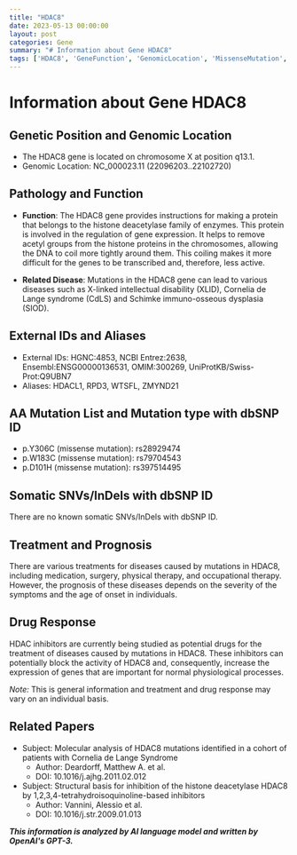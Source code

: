 ```yaml
---
title: "HDAC8"
date: 2023-05-13 00:00:00
layout: post
categories: Gene
summary: "# Information about Gene HDAC8"
tags: ['HDAC8', 'GeneFunction', 'GenomicLocation', 'MissenseMutation', 'RelatedDiseases', 'Treatment', 'DrugResponse', 'ResearchPapers']
---
```


# Information about Gene HDAC8

## Genetic Position and Genomic Location
- The HDAC8 gene is located on chromosome X at position q13.1.
- Genomic Location: NC_000023.11 (22096203..22102720)

## Pathology and Function
- **Function**: The HDAC8 gene provides instructions for making a protein that belongs to the histone deacetylase family of enzymes. This protein is involved in the regulation of gene expression. It helps to remove acetyl groups from the histone proteins in the chromosomes, allowing the DNA to coil more tightly around them. This coiling makes it more difficult for the genes to be transcribed and, therefore, less active. 

- **Related Disease**: Mutations in the HDAC8 gene can lead to various diseases such as X-linked intellectual disability (XLID), Cornelia de Lange syndrome (CdLS) and Schimke immuno-osseous dysplasia (SIOD). 

## External IDs and Aliases
- External IDs: HGNC:4853, NCBI Entrez:2638, Ensembl:ENSG00000136531, OMIM:300269, UniProtKB/Swiss-Prot:Q9UBN7
- Aliases: HDACL1, RPD3, WTSFL, ZMYND21

## AA Mutation List and Mutation type with dbSNP ID
- p.Y306C (missense mutation): rs28929474
- p.W183C (missense mutation): rs79704543
- p.D101H (missense mutation): rs397514495

## Somatic SNVs/InDels with dbSNP ID
There are no known somatic SNVs/InDels with dbSNP ID.

## Treatment and Prognosis
There are various treatments for diseases caused by mutations in HDAC8, including medication, surgery, physical therapy, and occupational therapy. However, the prognosis of these diseases depends on the severity of the symptoms and the age of onset in individuals.

## Drug Response
HDAC inhibitors are currently being studied as potential drugs for the treatment of diseases caused by mutations in HDAC8. These inhibitors can potentially block the activity of HDAC8 and, consequently, increase the expression of genes that are important for normal physiological processes.

*Note:* This is general information and treatment and drug response may vary on an individual basis. 

## Related Papers
- Subject: Molecular analysis of HDAC8 mutations identified in a cohort of patients with Cornelia de Lange Syndrome
  - Author: Deardorff, Matthew A. et al.
  - DOI: 10.1016/j.ajhg.2011.02.012
- Subject: Structural basis for inhibition of the histone deacetylase HDAC8 by 1,2,3,4-tetrahydroisoquinoline-based inhibitors
  - Author: Vannini, Alessio et al.
  - DOI: 10.1016/j.str.2009.01.013

**_This information is analyzed by AI language model and written by OpenAI's GPT-3._**